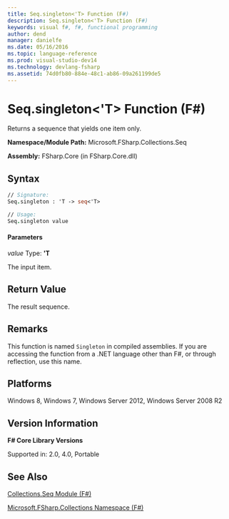 ```yaml
---
title: Seq.singleton<'T> Function (F#)
description: Seq.singleton<'T> Function (F#)
keywords: visual f#, f#, functional programming
author: dend
manager: danielfe
ms.date: 05/16/2016
ms.topic: language-reference
ms.prod: visual-studio-dev14
ms.technology: devlang-fsharp
ms.assetid: 74d0fb80-884e-48c1-ab86-09a261199de5
---
```


# Seq.singleton<'T> Function (F#)

Returns a sequence that yields one item only.

**Namespace/Module Path:** Microsoft.FSharp.Collections.Seq

**Assembly:** FSharp.Core (in FSharp.Core.dll)


## Syntax

```fsharp
// Signature:
Seq.singleton : 'T -> seq<'T>

// Usage:
Seq.singleton value
```

#### Parameters
*value*
Type: **'T**


The input item.

## Return Value

The result sequence.

## Remarks
This function is named `Singleton` in compiled assemblies. If you are accessing the function from a .NET language other than F#, or through reflection, use this name.


## Platforms
Windows 8, Windows 7, Windows Server 2012, Windows Server 2008 R2


## Version Information
**F# Core Library Versions**

Supported in: 2.0, 4.0, Portable

## See Also
[Collections.Seq Module &#40;F&#35;&#41;](Collections.Seq-Module-%5BFSharp%5D.md)

[Microsoft.FSharp.Collections Namespace &#40;F&#35;&#41;](Microsoft.FSharp.Collections-Namespace-%5BFSharp%5D.md)
